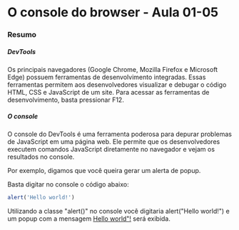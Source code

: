 <!--
Antes de publicar a issue, lembre-se de clicar na aba "Preview", para visualizar se a formatação está correta =)
-->

<!-- Escreva/insira as imagens após essa linha -->

# O console do browser - Aula 01-05

### Resumo

##### DevTools

Os principais navegadores (Google Chrome, Mozilla Firefox e Microsoft Edge) possuem ferramentas de desenvolvimento integradas. Essas ferramentas permitem aos desenvolvedores visualizar e debugar o código HTML, CSS e JavaScript de um site. Para acessar as ferramentas de desenvolvimento, basta pressionar F12.

##### O console

O console do DevTools é uma ferramenta poderosa para depurar problemas de JavaScript em uma página web. Ele permite que os desenvolvedores executem comandos JavaScript diretamente no navegador e vejam os resultados no console.

Por exemplo, digamos que você queira gerar um alerta de popup.

Basta digitar no console o código abaixo:

```javascript
alert('Hello world!')
```

Utilizando a classe "alert()" no console você digitaria alert("Hello world!") e um popup com a mensagem <u>Hello world"!</u> será exibida.

